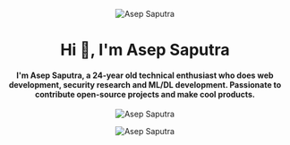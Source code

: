 <p align="center">
<img src="https://komarev.com/ghpvc/?username=asepscareer" alt="Asep Saputra" /> </p>
<h1 align="center">Hi 👋, I'm Asep Saputra</h1>
<h4 align="center">I'm Asep Saputra, a 24-year old technical enthusiast who does web development, security research and ML/DL development. Passionate to contribute open-source projects and make cool products.</h4>

<p align="center"><img src="https://github-readme-stats.vercel.app/api/top-langs/?username=asepscareer&layout=compact&hide=html" alt="Asep Saputra" /></p>
<p align="center"><img src="https://github-readme-stats.vercel.app/api?username=asepscareer&show_icons=true" alt="Asep Saputra" /></p>
